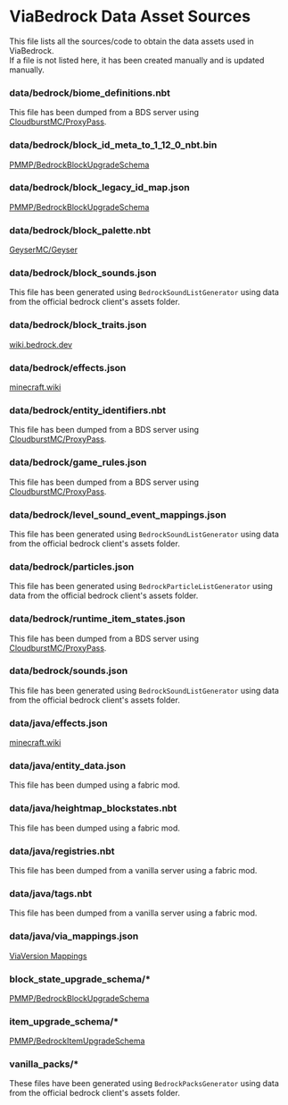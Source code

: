 # ViaBedrock Data Asset Sources

This file lists all the sources/code to obtain the data assets used in ViaBedrock.  
If a file is not listed here, it has been created manually and is updated manually.

### data/bedrock/biome_definitions.nbt
This file has been dumped from a BDS server using [CloudburstMC/ProxyPass](https://github.com/CloudburstMC/ProxyPass).

### data/bedrock/block_id_meta_to_1_12_0_nbt.bin
[PMMP/BedrockBlockUpgradeSchema](https://github.com/pmmp/BedrockBlockUpgradeSchema/blob/8b72c47109e174ac7f17c3ac546748f8e49a5fdf/id_meta_to_nbt/1.12.0.bin)

### data/bedrock/block_legacy_id_map.json
[PMMP/BedrockBlockUpgradeSchema](https://github.com/pmmp/BedrockBlockUpgradeSchema/blob/79bb3ad542ef19e828fdf1fa6adc54f1fa4b3bb5/block_legacy_id_map.json)

### data/bedrock/block_palette.nbt
[GeyserMC/Geyser](https://github.com/GeyserMC/Geyser/blob/5627107a5995e821b21f9f1cb18df24d5fb63ef7/core/src/main/resources/bedrock/block_palette.1_21_90.nbt)

### data/bedrock/block_sounds.json
This file has been generated using `BedrockSoundListGenerator` using data from the official bedrock client's assets folder.

### data/bedrock/block_traits.json
[wiki.bedrock.dev](https://wiki.bedrock.dev/blocks/block-traits.html)

### data/bedrock/effects.json
[minecraft.wiki](https://minecraft.wiki/w/Effect)

### data/bedrock/entity_identifiers.nbt
This file has been dumped from a BDS server using [CloudburstMC/ProxyPass](https://github.com/CloudburstMC/ProxyPass).

### data/bedrock/game_rules.json
This file has been dumped from a BDS server using [CloudburstMC/ProxyPass](https://github.com/CloudburstMC/ProxyPass).

### data/bedrock/level_sound_event_mappings.json
This file has been generated using `BedrockSoundListGenerator` using data from the official bedrock client's assets folder.

### data/bedrock/particles.json
This file has been generated using `BedrockParticleListGenerator` using data from the official bedrock client's assets folder.

### data/bedrock/runtime_item_states.json
This file has been dumped from a BDS server using [CloudburstMC/ProxyPass](https://github.com/CloudburstMC/ProxyPass).

### data/bedrock/sounds.json
This file has been generated using `BedrockSoundListGenerator` using data from the official bedrock client's assets folder.

### data/java/effects.json
[minecraft.wiki](https://minecraft.wiki/w/Effect)

### data/java/entity_data.json
This file has been dumped using a fabric mod.

### data/java/heightmap_blockstates.nbt
This file has been dumped using a fabric mod.

### data/java/registries.nbt
This file has been dumped from a vanilla server using a fabric mod.

### data/java/tags.nbt
This file has been dumped from a vanilla server using a fabric mod.

### data/java/via_mappings.json
[ViaVersion Mappings](https://github.com/ViaVersion/Mappings/blob/10792b4a486178e184c62d3c7463560beee88f2f/mappings/mapping-1.21.6.json)

### block_state_upgrade_schema/*
[PMMP/BedrockBlockUpgradeSchema](https://github.com/pmmp/BedrockBlockUpgradeSchema/tree/master/nbt_upgrade_schema)

### item_upgrade_schema/*
[PMMP/BedrockItemUpgradeSchema](https://github.com/pmmp/BedrockItemUpgradeSchema/tree/master/id_meta_upgrade_schema)

### vanilla_packs/*
These files have been generated using `BedrockPacksGenerator` using data from the official bedrock client's assets folder.
